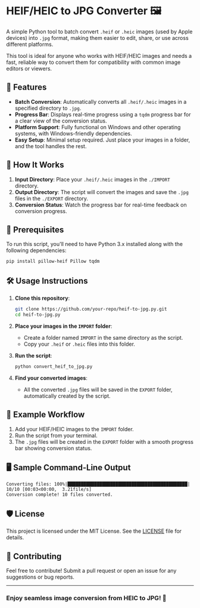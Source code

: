 
# HEIF/HEIC to JPG Converter 🖼️

A simple Python tool to batch convert `.heif` or `.heic` images (used by Apple devices) into `.jpg` format, making them easier to edit, share, or use across different platforms.

This tool is ideal for anyone who works with HEIF/HEIC images and needs a fast, reliable way to convert them for compatibility with common image editors or viewers.

## 🚀 Features

- **Batch Conversion**: Automatically converts all `.heif/.heic` images in a specified directory to `.jpg`.
- **Progress Bar**: Displays real-time progress using a `tqdm` progress bar for a clear view of the conversion status.
- **Platform Support**: Fully functional on Windows and other operating systems, with Windows-friendly dependencies.
- **Easy Setup**: Minimal setup required. Just place your images in a folder, and the tool handles the rest.

## 📁 How It Works

1. **Input Directory**: Place your `.heif/.heic` images in the `./IMPORT` directory.
2. **Output Directory**: The script will convert the images and save the `.jpg` files in the `./EXPORT` directory.
3. **Conversion Status**: Watch the progress bar for real-time feedback on conversion progress.

## 📜 Prerequisites

To run this script, you'll need to have Python 3.x installed along with the following dependencies:

```bash
pip install pillow-heif Pillow tqdm
```

## 🛠️ Usage Instructions

1. **Clone this repository**:
   ```bash
   git clone https://github.com/your-repo/heif-to-jpg.py.git
   cd heif-to-jpg.py
   ```

2. **Place your images in the `IMPORT` folder**:
   - Create a folder named `IMPORT` in the same directory as the script.
   - Copy your `.heif` or `.heic` files into this folder.

3. **Run the script**:
   ```bash
   python convert_heif_to_jpg.py
   ```

4. **Find your converted images**:
   - All the converted `.jpg` files will be saved in the `EXPORT` folder, automatically created by the script.

## 🔄 Example Workflow

1. Add your HEIF/HEIC images to the `IMPORT` folder.
2. Run the script from your terminal.
3. The `.jpg` files will be created in the `EXPORT` folder with a smooth progress bar showing conversion status.

## 🖥️ Sample Command-Line Output

```
Converting files: 100%|█████████████████████████████████████████████| 10/10 [00:03<00:00,  3.21file/s]
Conversion complete! 10 files converted.
```

## 🛡️ License

This project is licensed under the MIT License. See the [LICENSE](LICENSE) file for details.

## 🤝 Contributing

Feel free to contribute! Submit a pull request or open an issue for any suggestions or bug reports.

---

### Enjoy seamless image conversion from HEIC to JPG! 🎉
